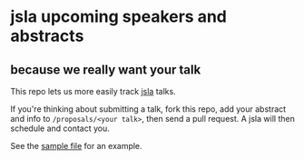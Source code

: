 # jsla upcoming speakers and abstracts 
## because we really want your talk

This repo lets us more easily track [jsla](http://js.la)
talks.

If you're thinking about submitting a talk, fork this repo, add your abstract and info to `/proposals/<your talk>`, then send a pull request.  A jsla will then schedule and contact you. 

See the [sample file](https://github.com/jsla/abstracts/blob/master/propsals/sample.md) for an example.
